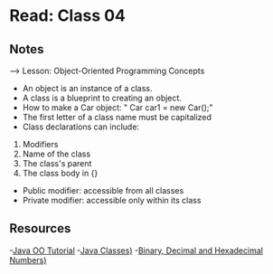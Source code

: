 # Read: Class 04

## Notes

--> Lesson: Object-Oriented Programming Concepts

- An object is an instance of a class.
- A class is a blueprint to creating an object.
- How to make a Car object:
" Car car1 = new Car();"
- The  first letter of a class name must be capitalized
- Class declarations can include:

1. Modifiers
2. Name of the class
3. The class's parent
4. The class body in {}

- Public modifier: accessible from all classes
- Private modifier: accessible only within its class

## Resources

-[Java OO Tutorial](https://docs.oracle.com/javase/tutorial/java/concepts/)
-[Java Classes)](https://docs.oracle.com/javase/tutorial/java/javaOO/classes.html)
-[Binary, Decimal and Hexadecimal Numbers)](https://www.mathsisfun.com/binary-decimal-hexadecimal.html)
